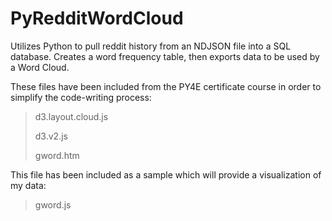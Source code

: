 # PyRedditWordCloud
Utilizes Python to pull reddit history from an NDJSON file into a SQL database. Creates a word frequency table, then exports data to be used by a Word Cloud.

These files have been included from the PY4E certificate course in order to simplify the code-writing process:
>d3.layout.cloud.js
>
>d3.v2.js
>
>gword.htm
>

This file has been included as a sample which will provide a visualization of my data:
>gword.js
>
